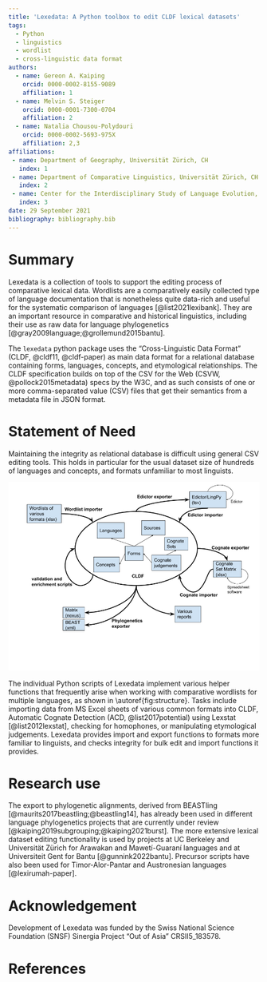 ```yaml
---
title: 'Lexedata: A Python toolbox to edit CLDF lexical datasets'
tags:
  - Python
  - linguistics
  - wordlist
  - cross-linguistic data format
authors:
  - name: Gereon A. Kaiping
    orcid: 0000-0002-8155-9089
    affiliation: 1
  - name: Melvin S. Steiger
    orcid: 0000-0001-7300-0704
    affiliation: 2
  - name: Natalia Chousou-Polydouri
    orcid: 0000-0002-5693-975X
    affiliation: 2,3
affiliations:
 - name: Department of Geography, Universität Zürich, CH
   index: 1
 - name: Department of Comparative Linguistics, Universität Zürich, CH
   index: 2
 - name: Center for the Interdisciplinary Study of Language Evolution, Universität Zürich, CH
   index: 3
date: 29 September 2021
bibliography: bibliography.bib
---
```

# Summary
Lexedata is a collection of tools to support the editing process of comparative
lexical data. Wordlists are a comparatively easily
collected type of language documentation that is nonetheless quite data-rich and useful for the systematic
comparison of languages [@list2021lexibank]. They are an important resource in
comparative and historical linguistics, including their use as raw data for
language phylogenetics [@gray2009language;@grollemund2015bantu].

The `lexedata` python package uses the “Cross-Linguistic Data Format” (CLDF,
@cldf11, @cldf-paper) as main data format for a relational database containing
forms, languages, concepts, and etymological relationships. The CLDF
specification builds on top of the CSV for the Web (CSVW,
@pollock2015metadata) specs by the W3C, and as such consists of one or more
comma-separated value (CSV) files that get their semantics from a metadata file
in JSON format.

# Statement of Need
Maintaining the integrity as relational database is difficult using general CSV
editing tools. This holds in particular for the usual dataset size of
hundreds of languages and concepts, and formats unfamiliar to most linguists.

![Overview over the functionality in Lexedata.\label{fig:structure}](structure.png)

The individual Python scripts of Lexedata implement various helper functions
that frequently arise when working with comparative wordlists for multiple
languages, as shown in \autoref{fig:structure}. Tasks include importing data
from MS Excel sheets of various common formats into CLDF, Automatic Cognate
Detection (ACD, @list2017potential) using Lexstat [@list2012lexstat], checking
for homophones, or manipulating etymological judgements. Lexedata provides
import and export functions to formats more familiar to linguists, and checks
integrity for bulk edit and import functions it provides.

# Research use
The export to phylogenetic alignments, derived from BEASTling
[@maurits2017beastling;@beastling14], has already been used in different language
phylogenetics projects that are currently under review
[@kaiping2019subgrouping;@kaiping2021burst]. The
more extensive lexical dataset editing functionality is used by projects
at UC Berkeley and Universität Zürich for Arawakan and Mawetí-Guaraní languages
and
at Universiteit Gent for Bantu [@gunnink2022bantu].
Precursor scripts have also
been used for Timor-Alor-Pantar and Austronesian languages [@lexirumah-paper].

# Acknowledgement
Development of Lexedata was funded by the Swiss National Science Foundation
(SNSF) Sinergia Project “Out of Asia” CRSII5_183578.

# References
